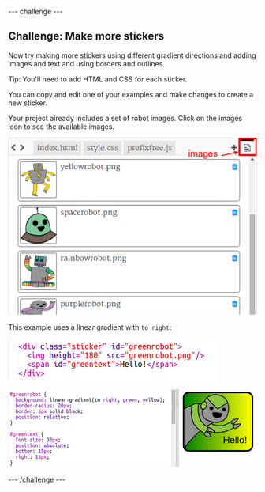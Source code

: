\--- challenge \---

## Challenge: Make more stickers

Now try making more stickers using different gradient directions and adding images and text and using borders and outlines.

Tip: You'll need to add HTML and CSS for each sticker.

You can copy and edit one of your examples and make changes to create a new sticker.

Your project already includes a set of robot images. Click on the images icon to see the available images.

![لقطة الشاشة](images/stickers-images.png)

This example uses a linear gradient with `to right`:

![لقطة الشاشة](images/stickers-green-html.png)

![لقطة الشاشة](images/stickers-green-style.png)

\--- /challenge \---